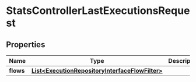 

# StatsControllerLastExecutionsRequest


## Properties

| Name | Type | Description | Notes |
|------------ | ------------- | ------------- | -------------|
|**flows** | [**List&lt;ExecutionRepositoryInterfaceFlowFilter&gt;**](ExecutionRepositoryInterfaceFlowFilter.md) |  |  [optional] |



